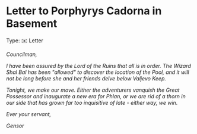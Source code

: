# Letter to Porphyrys Cadorna in Basement

Type: ✉️ Letter

*Councilman,*

*I have been assured by the Lord of the Ruins that all is in order. The Wizard Shal Bal has been "allowed" to discover the location of the Pool, and it will not be long before she and her friends delve below Valjevo Keep.*

*Tonight, we make our move. Either the adventurers vanquish the Great Possessor and inaugurate a new era for Phlan, or we are rid of a thorn in our side that has grown far too inquisitive of late - either way, we win.*

*Ever your servant,*

*Gensor*